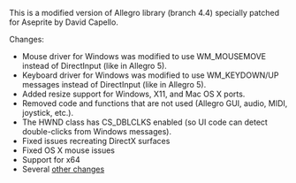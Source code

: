 This is a modified version of Allegro library (branch 4.4)
specially patched for Aseprite by David Capello.

Changes:

* Mouse driver for Windows was modified to use WM_MOUSEMOVE instead of
  DirectInput (like in Allegro 5).
* Keyboard driver for Windows was modified to use WM_KEYDOWN/UP messages
  instead of DirectInput (like in Allegro 5).
* Added resize support for Windows, X11, and Mac OS X ports.
* Removed code and functions that are not used (Allegro GUI,
  audio, MIDI, joystick, etc.).
* The HWND class has CS_DBLCLKS enabled (so UI code can detect
  double-clicks from Windows messages).
* Fixed issues recreating DirectX surfaces
* Fixed OS X mouse issues
* Support for x64
* Several [other changes](https://github.com/aseprite/aseprite/commits/master/src/allegro)
